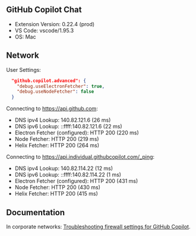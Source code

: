 ## GitHub Copilot Chat

- Extension Version: 0.22.4 (prod)
- VS Code: vscode/1.95.3
- OS: Mac

## Network

User Settings:
```json
  "github.copilot.advanced": {
    "debug.useElectronFetcher": true,
    "debug.useNodeFetcher": false
  }
```

Connecting to https://api.github.com:
- DNS ipv4 Lookup: 140.82.121.6 (26 ms)
- DNS ipv6 Lookup: ::ffff:140.82.121.6 (22 ms)
- Electron Fetcher (configured): HTTP 200 (220 ms)
- Node Fetcher: HTTP 200 (219 ms)
- Helix Fetcher: HTTP 200 (264 ms)

Connecting to https://api.individual.githubcopilot.com/_ping:
- DNS ipv4 Lookup: 140.82.114.22 (12 ms)
- DNS ipv6 Lookup: ::ffff:140.82.114.22 (1 ms)
- Electron Fetcher (configured): HTTP 200 (431 ms)
- Node Fetcher: HTTP 200 (430 ms)
- Helix Fetcher: HTTP 200 (415 ms)

## Documentation

In corporate networks: [Troubleshooting firewall settings for GitHub Copilot](https://docs.github.com/en/copilot/troubleshooting-github-copilot/troubleshooting-firewall-settings-for-github-copilot).